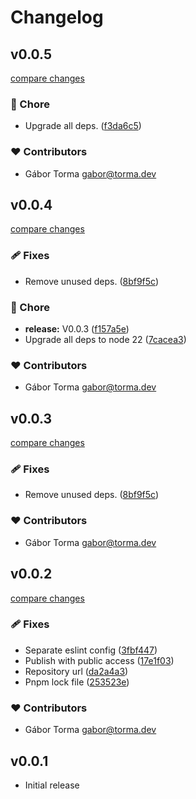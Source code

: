 # Changelog


## v0.0.5

[compare changes](https://github.com/gabortorma/mwm-nitro-plugin-template/compare/v0.0.4...v0.0.5)

### 🏡 Chore

- Upgrade all deps. ([f3da6c5](https://github.com/gabortorma/mwm-nitro-plugin-template/commit/f3da6c5))

### ❤️ Contributors

- Gábor Torma <gabor@torma.dev>

## v0.0.4

[compare changes](https://github.com/gabortorma/mwm-nitro-plugin-template/compare/v0.0.3...v0.0.4)

### 🩹 Fixes

- Remove unused deps. ([8bf9f5c](https://github.com/gabortorma/mwm-nitro-plugin-template/commit/8bf9f5c))

### 🏡 Chore

- **release:** V0.0.3 ([f157a5e](https://github.com/gabortorma/mwm-nitro-plugin-template/commit/f157a5e))
- Upgrade all deps to node 22 ([7cacea3](https://github.com/gabortorma/mwm-nitro-plugin-template/commit/7cacea3))

### ❤️ Contributors

- Gábor Torma <gabor@torma.dev>

## v0.0.3

[compare changes](https://github.com/gabortorma/mwm-nitro-plugin-template/compare/v0.0.2...v0.0.3)

### 🩹 Fixes

- Remove unused deps. ([8bf9f5c](https://github.com/gabortorma/mwm-nitro-plugin-template/commit/8bf9f5c))

### ❤️ Contributors

- Gábor Torma <gabor@torma.dev>

## v0.0.2

[compare changes](https://github.com/gabortorma/mwm-nitro-plugin-template/compare/v0.0.1...v0.0.2)

### 🩹 Fixes

- Separate eslint config ([3fbf447](https://github.com/gabortorma/mwm-nitro-plugin-template/commit/3fbf447))
- Publish with public access ([17e1f03](https://github.com/gabortorma/mwm-nitro-plugin-template/commit/17e1f03))
- Repository url ([da2a4a3](https://github.com/gabortorma/mwm-nitro-plugin-template/commit/da2a4a3))
- Pnpm lock file ([253523e](https://github.com/gabortorma/mwm-nitro-plugin-template/commit/253523e))

### ❤️ Contributors

- Gábor Torma <gabor@torma.dev>

## v0.0.1

- Initial release
